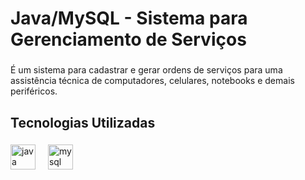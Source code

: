 <h1 align="left">Java/MySQL - Sistema para Gerenciamento de Serviços</h1>

###

<p align="left">É um sistema para cadastrar e gerar ordens de serviços para uma assistência técnica de computadores, celulares, notebooks e demais periféricos.</p>

###

<h2 align="left">Tecnologias Utilizadas</h2>

###

<div align="left">
  <img src="https://cdn.jsdelivr.net/gh/devicons/devicon/icons/java/java-original.svg" height="40" alt="java logo"  />
  <img width="12" />
  <img src="https://cdn.jsdelivr.net/gh/devicons/devicon/icons/mysql/mysql-original.svg" height="40" alt="mysql logo"  />
</div>

###
